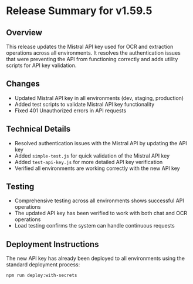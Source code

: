 # Release Summary for v1.59.5

## Overview
This release updates the Mistral API key used for OCR and extraction operations across all environments. It resolves the authentication issues that were preventing the API from functioning correctly and adds utility scripts for API key validation.

## Changes
- Updated Mistral API key in all environments (dev, staging, production)
- Added test scripts to validate Mistral API key functionality
- Fixed 401 Unauthorized errors in API requests

## Technical Details
- Resolved authentication issues with the Mistral API by updating the API key
- Added `simple-test.js` for quick validation of the Mistral API key
- Added `test-api-key.js` for more detailed API key verification
- Verified all environments are working correctly with the new API key

## Testing
- Comprehensive testing across all environments shows successful API operations
- The updated API key has been verified to work with both chat and OCR operations
- Load testing confirms the system can handle continuous requests

## Deployment Instructions
The new API key has already been deployed to all environments using the standard deployment process:
```
npm run deploy:with-secrets
```